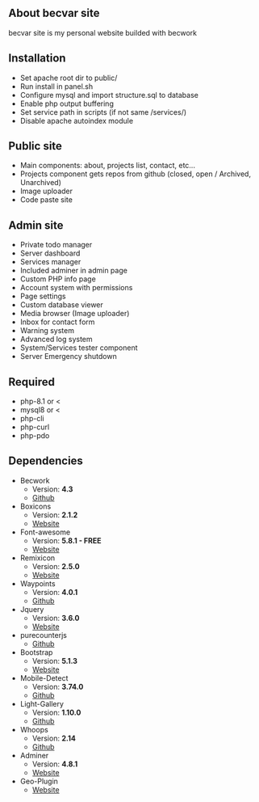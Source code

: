 ## About becvar site

becvar site is my personal website builded with becwork

## Installation
 - Set apache root dir to public/
 - Run install in panel.sh
 - Configure mysql and import structure.sql to database
 - Enable php output buffering
 - Set service path in scripts (if not same /services/)
 - Disable apache autoindex module

 ## Public site
 - Main components: about, projects list, contact, etc...
 - Projects component gets repos from github (closed, open / Archived, Unarchived)
 - Image uploader
 - Code paste site

 ## Admin site
 - Private todo manager
 - Server dashboard
 - Services manager
 - Included adminer in admin page
 - Custom PHP info page
 - Account system with permissions
 - Page settings 
 - Custom database viewer
 - Media browser (Image uploader)
 - Inbox for contact form
 - Warning system
 - Advanced log system
 - System/Services tester component
 - Server Emergency shutdown

## Required
 - php-8.1 or <
 - mysql8 or <
 - php-cli
 - php-curl
 - php-pdo

## Dependencies
* Becwork
   * Version: **4.3**
   * [Github](https://github.com/lordbecvold/Becwork)
* Boxicons
   * Version: **2.1.2**
   * [Website](https://boxicons.com/)
* Font-awesome
   * Version: **5.8.1 - FREE**
   * [Website](https://fontawesome.com)
* Remixicon
   * Version: **2.5.0**
   * [Website](https://remixicon.com/)
* Waypoints
   * Version: **4.0.1**
   * [Github](https://github.com/imakewebthings/waypoints)
* Jquery
   * Version: **3.6.0**
   * [Website](https://jquery.com/)
* purecounterjs
   * [Github](https://github.com/srexi/purecounterjs)
* Bootstrap
   * Version: **5.1.3**
   * [Website](https://getbootstrap.com/)
* Mobile-Detect
   * Version: **3.74.0**
   * [Github](https://github.com/serbanghita/Mobile-Detect)
* Light-Gallery
   * Version: **1.10.0**
   * [Github](https://github.com/sachinchoolur/lightGallery)
* Whoops
   * Version: **2.14**
   * [Github](https://github.com/filp/whoops)
* Adminer
   * Version: **4.8.1**
   * [Website](https://www.adminer.org/)
* Geo-Plugin
   * [Website](http://www.geoplugin.net/)
